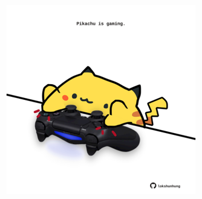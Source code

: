 <!-- built at 04/03/2022, 05:00:53 UTC -->
<p align="center">
  <img width="500" height="500" src="./ReadmeImage.svg">
</p>
